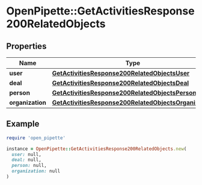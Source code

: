 # OpenPipette::GetActivitiesResponse200RelatedObjects

## Properties

| Name | Type | Description | Notes |
| ---- | ---- | ----------- | ----- |
| **user** | [**GetActivitiesResponse200RelatedObjectsUser**](GetActivitiesResponse200RelatedObjectsUser.md) |  | [optional] |
| **deal** | [**GetActivitiesResponse200RelatedObjectsDeal**](GetActivitiesResponse200RelatedObjectsDeal.md) |  | [optional] |
| **person** | [**GetActivitiesResponse200RelatedObjectsPerson**](GetActivitiesResponse200RelatedObjectsPerson.md) |  | [optional] |
| **organization** | [**GetActivitiesResponse200RelatedObjectsOrganization**](GetActivitiesResponse200RelatedObjectsOrganization.md) |  | [optional] |

## Example

```ruby
require 'open_pipette'

instance = OpenPipette::GetActivitiesResponse200RelatedObjects.new(
  user: null,
  deal: null,
  person: null,
  organization: null
)
```

